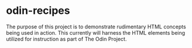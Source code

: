 # odin-recipes

The purpose of this project is to demonstrate rudimentary HTML concepts being used in action. This currently will harness the HTML elements being utilized for instruction as part of The Odin Project.